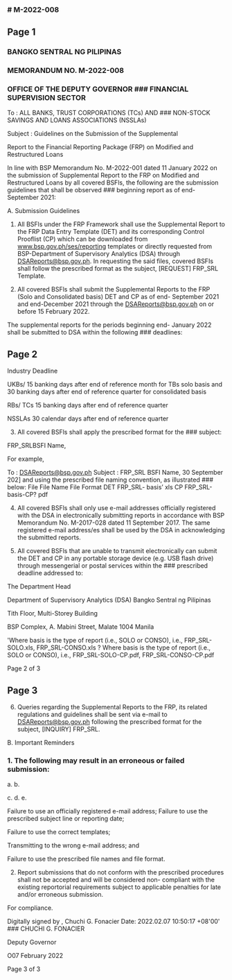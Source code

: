 ### # M-2022-008

## Page 1

### BANGKO SENTRAL NG PILIPINAS

### MEMORANDUM NO. M-2022-008

### OFFICE OF THE DEPUTY GOVERNOR ### FINANCIAL SUPERVISION SECTOR

To : ALL BANKS, TRUST CORPORATIONS (TCs) AND ### NON-STOCK SAVINGS AND LOANS ASSOCIATIONS (NSSLAs)

Subject : Guidelines on the Submission of the Supplemental

Report to the Financial Reporting Package (FRP) on Modified and Restructured Loans

In line with BSP Memorandum No. M-2022-001 dated 11 January 2022 on the submission of Supplemental Report to the FRP on Modified and Restructured Loans by all covered BSFls, the following are the submission guidelines that shall be observed ### beginning report as of end-September 2021:

A. Submission Guidelines

1. All BSFls under the FRP Framework shall use the Supplemental Report to the FRP Data Entry Template (DET) and its corresponding Control Prooflist (CP) which can be downloaded from www.bsp.gov.ph/ses/reporting templates or directly requested from BSP-Department of Supervisory Analytics (DSA) through DSAReports@bsp.gov.ph. In requesting the said files, covered BSFIs shall follow the prescribed format as the subject, [REQUEST] FRP_SRL Template.

2. All covered BSFls shall submit the Supplemental Reports to the FRP (Solo and Consolidated basis) DET and CP as of end- September 2021 and end-December 2021 through the DSAReports@bsp.gov.ph on or before 15 February 2022.

The supplemental reports for the periods beginning end- January 2022 shall be submitted to DSA within the following ### deadlines:

## Page 2

Industry Deadline

UKBs/ 15 banking days after end of reference month for TBs solo basis and 30 banking days after end of reference quarter for consolidated basis

RBs/ TCs 15 banking days after end of reference quarter

NSSLAs 30 calendar days after end of reference quarter

3. All covered BSFls shall apply the prescribed format for the ### subject:

FRP_SRL<space>BSFI Name,<space><Reference period>

For example,

To : DSAReports@bsp.gov.ph Subject : FRP_SRL BSFI Name, 30 September 202] and using the prescribed file naming convention, as illustrated ### below: File File Name File Format DET FRP_SRL- basis’ xls CP FRP_SRL-basis-CP? pdf

4. All covered BSFls shall only use e-mail addresses officially registered with the DSA in electronically submitting reports in accordance with BSP Memorandum No. M-2017-028 dated 11 September 2017. The same registered e-mail address/es shall be used by the DSA in acknowledging the submitted reports.

5. All covered BSFls that are unable to transmit electronically can submit the DET and CP in any portable storage device (e.g. USB flash drive) through messengerial or postal services within the ### prescribed deadline addressed to:

The Department Head

Department of Supervisory Analytics (DSA) Bangko Sentral ng Pilipinas

Tith Floor, Multi-Storey Building

BSP Complex, A. Mabini Street, Malate 1004 Manila

'Where basis is the type of report (i.e., SOLO or CONSO), i.e., FRP_SRL-SOLO.xls, FRP_SRL-CONSO.xIs ? Where basis is the type of report (i.e., SOLO or CONSO), i.e., FRP_SRL-SOLO-CP.pdf, FRP_SRL-CONSO-CP.pdf

Page 2 of 3

## Page 3

6. Queries regarding the Supplemental Reports to the FRP, its related regulations and guidelines shall be sent via e-mail to DSAReports@bsp.gov.ph following the prescribed format for the subject, [INQUIRY] FRP_SRL.

B. Important Reminders

### 1. The following may result in an erroneous or failed submission:

a. b.

c. d. e.

Failure to use an officially registered e-mail address; Failure to use the prescribed subject line or reporting date;

Failure to use the correct templates;

Transmitting to the wrong e-mail address; and

Failure to use the prescribed file names and file format.

2. Report submissions that do not conform with the prescribed procedures shall not be accepted and will be considered non- compliant with the existing reportorial requirements subject to applicable penalties for late and/or erroneous submission.

For compliance.

Digitally signed by , Chuchi G. Fonacier Date: 2022.02.07 10:50:17 +08'00' ### CHUCHI G. FONACIER

Deputy Governor

O07 February 2022

Page 3 of 3 